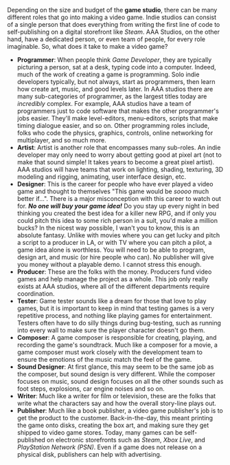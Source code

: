 Depending on the size and budget of the **game studio**, there can be many different roles that go into making a video game. Indie studios can consist of a single person that does everything from writing the first line of code to self-publishing on a digital storefront like _Steam_. AAA Studios, on the other hand, have a dedicated person, or even team of people, for every role imaginable. So, what does it take to make a video game?

-   **Programmer**: When people think _Game Developer_, they are typically picturing a person, sat at a desk, typing code into a computer. Indeed, much of the work of creating a game is programming. Solo indie developers typically, but not always, start as programmers, then learn how create art, music, and good levels later. In AAA studios there are many sub-categories of programmer, as the largest titles today are _incredibly_ complex. For example, AAA studios have a team of programmers just to code software that makes the other programmer's jobs easier. They'll make level-editors, menu-editors, scripts that make timing dialogue easier, and so on. Other programming roles include, folks who code the physics, graphics, controls, online networking for multiplayer, and so much more.
-   **Artist**: Artist is another role that encompasses many sub-roles. An indie developer may only need to worry about getting good at pixel art (not to make that sound simple! It takes years to become a great pixel artist). AAA studios will have teams that work on lighting, shading, texturing, 3D modeling and rigging, animating, user interface design, etc.
-   **Designer**: This is the career for people who have ever played a video game and thought to themselves "This game would be _soooo_ much better if...". There is a major misconception with this career to watch out for. **_No one will buy your game idea!_** Do you stay up every night in bed thinking you created the best idea for a killer new RPG, and if only you could pitch this idea to some rich person in a suit, you'd make a million bucks? In the nicest way possible, I wan't you to know, this is an absolute fantasy. Unlike with movies where you can get lucky and pitch a script to a producer in LA, or with TV where you can pitch a pilot, a game idea alone is worthless. You will need to be able to program, design art, and music (or hire people who can). No publisher will give you money without a playable demo. I cannot stress this enough.
-   **Producer**: These are the folks with the money. Producers fund video games and help manage the project as a whole. This job only really exists at AAA studios, where all of the different departments require coordination.
-   **Tester**: Game tester sounds like a dream for those that love to play games, but it is important to keep in mind that testing games is a very repetitive process, and nothing like playing games for entertainment. Testers often have to do silly things during bug-testing, such as running into every wall to make sure the player character doesn't go them.
-   **Composer**: A game composer is responsible for creating, playing, and recording the game's soundtrack. Much like a composer for a movie, a game composer must work closely with the development team to ensure the emotions of the music match the feel of the game.
-   **Sound Designer**: At first glance, this may seem to be the same job as the composer, but sound design is very different. While the composer focuses on music, sound design focuses on all the other sounds such as foot steps, explosions, car engine noises and so on.
-   **Writer**: Much like a writer for film or television, these are the folks that write what the characters say and how the overall story-line plays out.
-   **Publisher**: Much like a book publisher, a video game publisher's job is to get the product to the customer. Back-in-the-day, this meant printing the game onto disks, creating the box art, and making sure they get shipped to video game stores. Today, many games can be self-published on electronic storefronts such as _Steam_, _Xbox Live_, and _PlayStation Network (PSN)_. Even if a game does not release on a physical disk, publishers can help with advertising.
